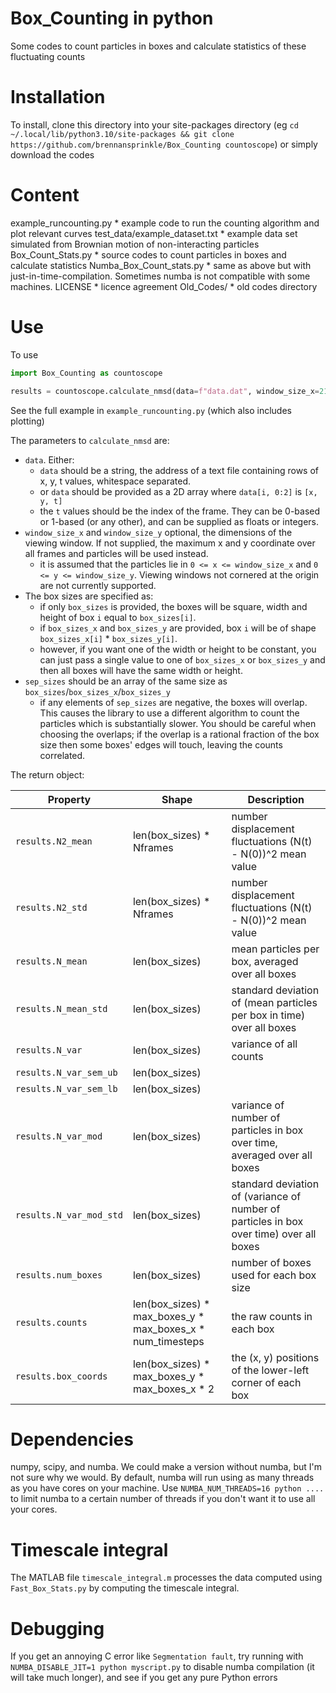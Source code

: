 # Box_Counting in python
Some codes to count particles in boxes and calculate statistics of these fluctuating counts

# Installation
To install, clone this directory into your site-packages directory (eg `cd ~/.local/lib/python3.10/site-packages && git clone https://github.com/brennansprinkle/Box_Counting countoscope`)
or simply download the codes

# Content
example_runcounting.py              * example code to run the counting algorithm and plot relevant curves
test_data/example_dataset.txt       * example data set simulated from Brownian motion of non-interacting particles
Box_Count_Stats.py                  * source codes to count particles in boxes and calculate statistics
Numba_Box_Count_stats.py            * same as above but with just-in-time-compilation. Sometimes numba is not compatible with some machines.
LICENSE                             * licence agreement
Old_Codes/                          * old codes directory

# Use
To use
```py
import Box_Counting as countoscope

results = countoscope.calculate_nmsd(data=f"data.dat", window_size_x=217.6, window_size_y=174, box_sizes=Box_Ls, sep_sizes=sep)
```
See the full example in `example_runcounting.py` (which also includes plotting)

The parameters to `calculate_nmsd` are:
* `data`. Either:
  * `data` should be a string, the address of a text file containing rows of x, y, t values, whitespace separated. 
  * or `data` should be provided as a 2D array where `data[i, 0:2]` is `[x, y, t]`
  * the `t` values should be the index of the frame. They can be 0-based or 1-based (or any other), and can be supplied as floats or integers.
* `window_size_x` and `window_size_y` optional, the dimensions of the viewing window. If not supplied, the maximum x and y coordinate over all frames and particles will be used instead.
  * it is assumed that the particles lie in `0 <= x <= window_size_x` and `0 <= y <= window_size_y`. Viewing windows not cornered at the origin are not currently supported.
* The box sizes are specified as:
  * if only `box_sizes` is provided, the boxes will be square, width and height of box `i` equal to `box_sizes[i]`.
  * if `box_sizes_x` and `box_sizes_y` are provided, box `i` will be of shape `box_sizes_x[i]` * `box_sizes_y[i]`.
  * however, if you want one of the width or height to be constant, you can just pass a single value to one of `box_sizes_x` or `box_sizes_y` and then all boxes will have the same width or height.
* `sep_sizes` should be an array of the same size as `box_sizes`/`box_sizes_x`/`box_sizes_y`
  * if any elements of `sep_sizes` are negative, the boxes will overlap. This causes the library to use a different algorithm to count the particles which is substantially slower. You should be careful when choosing the overlaps; if the overlap is a rational fraction of the box size then some boxes' edges will touch, leaving the counts correlated.

The return object:

| Property                | Shape                                                      | Description                                                                             |
|-------------------------|------------------------------------------------------------|-----------------------------------------------------------------------------------------|
| `results.N2_mean`       | len(box_sizes) * Nframes                                   | number displacement fluctuations (N(t) - N(0))^2 mean value                             |
| `results.N2_std`        | len(box_sizes) * Nframes                                   | number displacement fluctuations (N(t) - N(0))^2 mean value                             |
| `results.N_mean`        | len(box_sizes)                                             | mean particles per box, averaged over all boxes                                         |
| `results.N_mean_std`    | len(box_sizes)                                             | standard deviation of (mean particles per box in time) over all boxes                   |
| `results.N_var`         | len(box_sizes)                                             | variance of all counts                                                                  |
| `results.N_var_sem_ub`  | len(box_sizes)                                             |                                                                                         |
| `results.N_var_sem_lb`  | len(box_sizes)                                             |                                                                                         |
| `results.N_var_mod`     | len(box_sizes)                                             | variance of number of particles in box over time, averaged over all boxes               |
| `results.N_var_mod_std` | len(box_sizes)                                             | standard deviation of (variance of number of particles in box over time) over all boxes |
| `results.num_boxes`     | len(box_sizes)                                             | number of boxes used for each box size                                                  |
| `results.counts`        | len(box_sizes) * max_boxes_y * max_boxes_x * num_timesteps | the raw counts in each box                                                              |
| `results.box_coords`    | len(box_sizes) * max_boxes_y * max_boxes_x * 2             | the (x, y) positions of the lower-left corner of each box                               |


# Dependencies
numpy, scipy, and numba. We could make a version without numba, but I'm not sure why we would. By default, numba will run using as many threads as you have cores on your machine. Use `NUMBA_NUM_THREADS=16 python ....` to limit numba to a certain number of threads if you don't want it to use all your cores.

# Timescale integral
The MATLAB file `timescale_integral.m` processes the data computed using `Fast_Box_Stats.py` by computing the timescale integral.

# Debugging
If you get an annoying C error like `Segmentation fault`, try running with `NUMBA_DISABLE_JIT=1 python myscript.py` to disable numba compilation (it will take much longer), and see if you get any pure Python errors